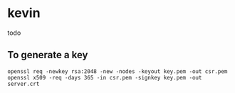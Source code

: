 # kevin
todo





## To generate a key

`openssl req -newkey rsa:2048 -new -nodes -keyout key.pem -out csr.pem`
`openssl x509 -req -days 365 -in csr.pem -signkey key.pem -out server.crt`